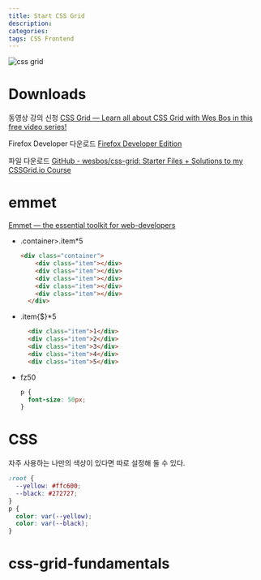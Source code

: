 ```yaml
---
title: Start CSS Grid
description: 
categories: 
tags: CSS Frontend
---
```


![css grid](https://cssgrid.io/images/GRID-social-share.png)

# Downloads

동영상 강의 신청
[CSS Grid — Learn all about CSS Grid with Wes Bos in this free video series!](https://cssgrid.io/)

Firefox Developer 다운로드
[Firefox Developer Edition](https://www.mozilla.org/ko/firefox/developer/?utm_campaign=cssgrid&utm_content=web&utm_source=wesbos)

파일 다운로드
[GitHub - wesbos/css-grid: Starter Files + Solutions to my CSSGrid.io Course](https://github.com/wesbos/css-grid)

# emmet

[Emmet — the essential toolkit for web-developers](https://emmet.io/)

* .container>.item*5
  ```html
  <div class="container">
      <div class="item"></div>
      <div class="item"></div>
      <div class="item"></div>
      <div class="item"></div>
      <div class="item"></div>
    </div>
  ```

* .item{$}*5
  ```html
    <div class="item">1</div>
    <div class="item">2</div>
    <div class="item">3</div>
    <div class="item">4</div>
    <div class="item">5</div>
  ```

* fz50
  ```css
  p {
    font-size: 50px;
  }
  ```

# CSS

자주 사용하는 나만의 색상이 있다면 따로 설정해 둘 수 있다.
  ```css
  :root {
    --yellow: #ffc600;
    --black: #272727;
  }
  p {
    color: var(--yellow);
    color: var(--black);
  }
  ```

# css-grid-fundamentals

<script src="https://gist.github.com/groovypark/053bb599f77633af47648667c9037da8.js"></script>